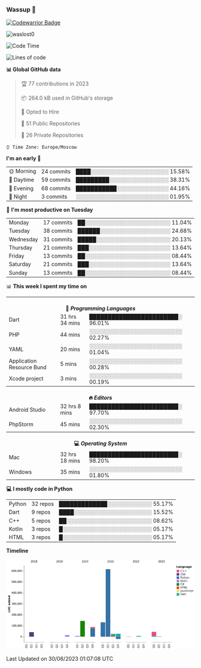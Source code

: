 ### Wassup 👋

[![Codewarrior Badge](https://www.codewars.com/users/waslost/badges/small)](https://www.codewars.com/users/waslost)

<p align="left"> <img src="https://komarev.com/ghpvc/?username=waslost0" alt="waslost0" /></p>

<!--START_SECTION:waka-->
![Code Time](http://img.shields.io/badge/Code%20Time-2%2C665%20hrs%201%20min-blue)

![Lines of code](https://img.shields.io/badge/From%20Hello%20World%20I%27ve%20Written-1%20Million%20lines%20of%20code-blue)

**📊 Global GitHub data** 

> 🏆 77 contributions in 2023
 > 
> 📦 264.0 kB used in GitHub's storage 
 > 
> 💼 Opted to Hire
 > 
> 📜 51 Public Repositories 
 > 
> 🔑 26 Private Repositories  
 > 
`⌚︎ Time Zone: Europe/Moscow`

**I'm an early 🐤** 

<table>
 <tr><td>🌞 Morning</td><td>24 commits</td><td>████░░░░░░░░░░░░░░░░░░░░░ 15.58%</td></tr>
 <tr><td>🌆 Daytime</td><td>59 commits</td><td>█████████░░░░░░░░░░░░░░░░ 38.31%</td></tr>
 <tr><td>🌃 Evening</td><td>68 commits</td><td>███████████░░░░░░░░░░░░░░ 44.16%</td></tr>
 <tr><td>🌙 Night</td><td>3 commits</td><td>░░░░░░░░░░░░░░░░░░░░░░░░░ 01.95%</td></tr>
</table>

📅 **I'm most productive on Tuesday** 

<table>
 <tr><td>Monday</td><td>17 commits</td><td>██░░░░░░░░░░░░░░░░░░░░░░░ 11.04%</td></tr>
 <tr><td>Tuesday</td><td>38 commits</td><td>██████░░░░░░░░░░░░░░░░░░░ 24.68%</td></tr>
 <tr><td>Wednesday</td><td>31 commits</td><td>█████░░░░░░░░░░░░░░░░░░░░ 20.13%</td></tr>
 <tr><td>Thursday</td><td>21 commits</td><td>███░░░░░░░░░░░░░░░░░░░░░░ 13.64%</td></tr>
 <tr><td>Friday</td><td>13 commits</td><td>██░░░░░░░░░░░░░░░░░░░░░░░ 08.44%</td></tr>
 <tr><td>Saturday</td><td>21 commits</td><td>███░░░░░░░░░░░░░░░░░░░░░░ 13.64%</td></tr>
 <tr><td>Sunday</td><td>13 commits</td><td>██░░░░░░░░░░░░░░░░░░░░░░░ 08.44%</td></tr>
</table>


📊 **This week I spent my time on** 

<table>
<tr><th colspan="3"><br>💬 <i>Programming Languages</i></th></tr> 
 <tr><td>Dart</td><td>31 hrs 34 mins</td><td>████████████████████████░ 96.01%</td></tr>
 <tr><td>PHP</td><td>44 mins</td><td>░░░░░░░░░░░░░░░░░░░░░░░░░ 02.27%</td></tr>
 <tr><td>YAML</td><td>20 mins</td><td>░░░░░░░░░░░░░░░░░░░░░░░░░ 01.04%</td></tr>
 <tr><td>Application Resource Bund</td><td>5 mins</td><td>░░░░░░░░░░░░░░░░░░░░░░░░░ 00.28%</td></tr>
 <tr><td>Xcode project</td><td>3 mins</td><td>░░░░░░░░░░░░░░░░░░░░░░░░░ 00.19%</td></tr>

<tr><th colspan="3"><br>🔥 <i>Editors</i></th></tr> 
 <tr><td>Android Studio</td><td>32 hrs 8 mins</td><td>████████████████████████░ 97.70%</td></tr>
 <tr><td>PhpStorm</td><td>45 mins</td><td>░░░░░░░░░░░░░░░░░░░░░░░░░ 02.30%</td></tr>

<tr><th colspan="3"><br>💻 <i>Operating System</i></th></tr> 
 <tr><td>Mac</td><td>32 hrs 18 mins</td><td>████████████████████████░ 98.20%</td></tr>
 <tr><td>Windows</td><td>35 mins</td><td>░░░░░░░░░░░░░░░░░░░░░░░░░ 01.80%</td></tr>
</table>

**💻 I mostly code in Python** 

<table>
 <tr><td>Python</td><td>32 repos</td><td>█████████████░░░░░░░░░░░░ 55.17%</td></tr>
 <tr><td>Dart</td><td>9 repos</td><td>████░░░░░░░░░░░░░░░░░░░░░ 15.52%</td></tr>
 <tr><td>C++</td><td>5 repos</td><td>██░░░░░░░░░░░░░░░░░░░░░░░ 08.62%</td></tr>
 <tr><td>Kotlin</td><td>3 repos</td><td>█░░░░░░░░░░░░░░░░░░░░░░░░ 05.17%</td></tr>
 <tr><td>HTML</td><td>3 repos</td><td>█░░░░░░░░░░░░░░░░░░░░░░░░ 05.17%</td></tr>
</table>


**Timeline**

![Chart not found](https://raw.githubusercontent.com/waslost0/waslost0/master/charts/bar_graph.png) 


 Last Updated on 30/06/2023 01:07:08 UTC
<!--END_SECTION:waka-->

